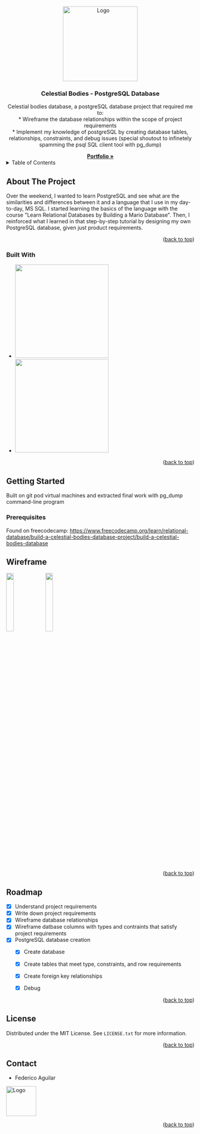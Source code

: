 <!-- Improved compatibility of back to top link: See: https://github.com/othneildrew/Best-README-Template/pull/73 -->
<a name="readme-top"></a>
<!--
*** Thanks for checking out the Best-README-Template. If you have a suggestion
*** that would make this better, please fork the repo and create a pull request
*** or simply open an issue with the tag "enhancement".
*** Don't forget to give the project a star!
*** Thanks again! Now go create something AMAZING! :D
-->


<!-- PROJECT SHIELDS -->
<!--
*** I'm using markdown "reference style" links for readability.
*** Reference links are enclosed in brackets [ ] instead of parentheses ( ).
*** See the bottom of this document for the declaration of the reference variables
*** for contributors-url, forks-url, etc. This is an optional, concise syntax you may use.
*** https://www.markdownguide.org/basic-syntax/#reference-style-links
-->

<!-- PROJECT LOGO -->
<br />
<div align="center">
  <a href="https://www.linkedin.com/in/federico--aguilar/">
    <img src="https://scontent-lax3-2.xx.fbcdn.net/v/t39.30808-6/326773513_3382475831992348_6736949377760121434_n.jpg?_nc_cat=107&ccb=1-7&_nc_sid=5f2048&_nc_ohc=qmXBzghBjysQ7kNvgHVsnjy&_nc_ht=scontent-lax3-2.xx&oh=00_AYARDgrJsgrDiNk_Bt4eRLfXCTF3XNK4otI_rerIQkuG4Q&oe=6659903E" alt="Logo" width="200">
  </a>

<h3 align="center">Celestial Bodies - PostgreSQL Database</h3>

  <p align="center">
    Celestial bodies database, a postgreSQL database project that required me to:
    <br />
* Wireframe the database relationships within the scope of project requirements
    <br/>
* Implement my knowledge of postgreSQL by creating database tables, relationships, constraints, and debug issues (special shoutout to infinetely spamming the psql SQL client tool with pg_dump)
  </p>
    <a href="https://ricocode.com/"><strong>Portfolio »</strong></a>

</div>


<!-- TABLE OF CONTENTS -->
<details>
  <summary>Table of Contents</summary>
  <ol>
    <li>
      <a href="#about-the-project">About The Project</a>
      <ul>
        <li><a href="#built-with">Built With</a></li>
      </ul>
    </li>
    <li>
      <a href="#getting-started">Getting Started</a>
      <ul>
        <li><a href="#prerequisites">Prerequisites</a></li>
      </ul>
    </li>
    <li><a href="#wireframe">Notes + Wireframe</a></li>
    <li><a href="#roadmap">Roadmap</a></li>
    <li><a href="#license">License</a></li>
    <li><a href="#contact">Contact</a></li>
  </ol>
</details>



<!-- ABOUT THE PROJECT -->
## About The Project

Over the weekend, I wanted to learn PostgreSQL and see what are the similarities and differences between it and a language that I use in my day-to-day, MS SQL.
I started learning the basics of the language with the course "Learn Relational Databases by Building a Mario Database". Then, I reinforced what I learned in that step-by-step tutorial by designing my own PostgreSQL database, given just product requirements. 

<p align="right">(<a href="#readme-top">back to top</a>)</p>


### Built With
* <img src="https://miro.medium.com/v2/resize:fit:1100/format:webp/1*mMq3Bem9r8ASAn1YwcTbEw.png" width="250px">
* <img src="https://docs.localstack.cloud/user-guide/integrations/gitpod/gitpod_logo.png" width="250px">

<p align="right">(<a href="#readme-top">back to top</a>)</p>


<!-- GETTING STARTED -->
## Getting Started
Built on git pod virtual machines and extracted final work with pg_dump command-line program

### Prerequisites

Found on freecodecamp: https://www.freecodecamp.org/learn/relational-database/build-a-celestial-bodies-database-project/build-a-celestial-bodies-database


<!-- USAGE EXAMPLES -->
## Wireframe
<img src="https://i.imgur.com/1SBtkvn.jpg" width="20%" />
<img src="https://i.imgur.com/LLw6bHp.jpg" width="20%" />
<p align="right">(<a href="#readme-top">back to top</a>)</p>


<!-- ROADMAP -->
## Roadmap

- [X] Understand project requirements
- [X] Write down project requirements
- [X] Wireframe database relationships
- [X] Wireframe datbase columns with types and contraints that satisfy project requirements
- [X] PostgreSQL database creation
    - [X] Create database
    - [X] Create tables that meet type, constraints, and row requirements
    - [X] Create foreign key relationships
    - [X] Debug


<p align="right">(<a href="#readme-top">back to top</a>)</p>


<!-- LICENSE -->
## License

Distributed under the MIT License. See `LICENSE.txt` for more information.

<p align="right">(<a href="#readme-top">back to top</a>)</p>


<!-- CONTACT -->
## Contact

 - Federico Aguilar 
 <a href="https://www.linkedin.com/in/federico--aguilar/">
    <img src="https://scontent-lax3-2.xx.fbcdn.net/v/t39.30808-6/326773513_3382475831992348_6736949377760121434_n.jpg?_nc_cat=107&ccb=1-7&_nc_sid=5f2048&_nc_ohc=qmXBzghBjysQ7kNvgHVsnjy&_nc_ht=scontent-lax3-2.xx&oh=00_AYARDgrJsgrDiNk_Bt4eRLfXCTF3XNK4otI_rerIQkuG4Q&oe=6659903E" alt="Logo" width="80" height="80">
  </a>

<p align="right">(<a href="#readme-top">back to top</a>)</p>

<!-- MARKDOWN LINKS & IMAGES -->
<!-- https://www.markdownguide.org/basic-syntax/#reference-style-links -->
[license-url]: https://github.com/github_username/repo_name/blob/master/LICENSE.txt
[linkedin-shield]: https://img.shields.io/badge/-LinkedIn-black.svg?style=for-the-badge&logo=linkedin&colorB=555
[linkedin-url]: https://www.linkedin.com/in/federico--aguilar/
[product-screenshot]: images/screenshot.png
[postgreSQL]: https://miro.medium.com/v2/resize:fit:1100/format:webp/1*mMq3Bem9r8ASAn1YwcTbEw.png
[postgres-url]: https://www.postgresql.org/